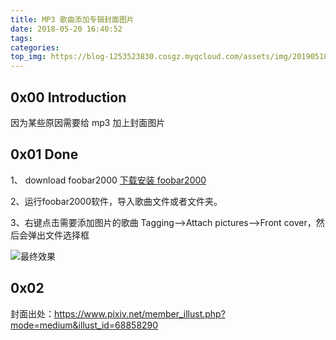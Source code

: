 ```yaml
---
title: MP3 歌曲添加专辑封面图片
date: 2018-05-20 16:40:52
tags:
categories:
top_img: https://blog-1253523830.cosgz.myqcloud.com/assets/img/20190518164554.png
---
```


## 0x00 Introduction

因为某些原因需要给 mp3 加上封面图片

<!--more-->

## 0x01 Done

1、 download foobar2000 [下载安装 foobar2000](https://www.foobar2000.org/)

2、运行foobar2000软件，导入歌曲文件或者文件夹。

3、右键点击需要添加图片的歌曲 Tagging——>Attach pictures——>Front cover，然后会弹出文件选择框

![最终效果](https://blog-1253523830.cosgz.myqcloud.com/assets/img/20190518164412.png)

## 0x02

封面出处：https://www.pixiv.net/member_illust.php?mode=medium&illust_id=68858290